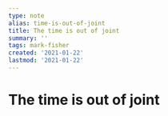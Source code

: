 ```yaml
---
type: note
alias: time-is-out-of-joint
title: The time is out of joint
summary: ''
tags: mark-fisher
created: '2021-01-22'
lastmod: '2021-01-22'
---
```


# The time is out of joint